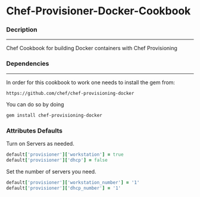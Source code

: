# Chef-Provisioner-Docker-Cookbook

### Decription
----------
Chef Cookbook for building Docker containers with Chef Provisioning

### Dependencies 
---------------
In order for this cookbook to work one needs to install the gem from:
```
https://github.com/chef/chef-provisioning-docker
```
You can do so by doing
```bash
gem install chef-provisioning-docker
```

### Attributes Defaults

Turn on Servers as needed.
```Ruby
default['provisioner']['workstation'] = true
default['provisioner']['dhcp'] = false
```
Set the number of servers you need.
``` Ruby
default['provisioner']['workstation_number'] = '1'
default['provisioner']['dhcp_number'] = '1'
```

